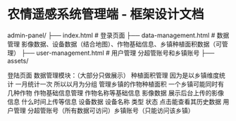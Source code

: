 # 农情遥感系统管理端 - 框架设计文档

admin-panel/
├── index.html                    # 登录页面
├── data-management.html          # 数据管理
 影像数据、设备数据（结合地图）、作物基础信息、乡镇种植面积数据（可管理）
├── user-management.html          # 用户管理 分超管账号和乡镇账号
├── assets/

登陆页面
数据管理模块：（大部分只做展示）
    种植面积管理  因为是以乡镇维度统计 一月统计一次 所以以月为分组 管理乡镇的作物种植面积 一个乡镇可能同时有几种作物
    作物基础信息管理 作物名称等基础信息
    影像数据 展示后台上传的影像信息 什么时间上传等信息
    设备数据 设备名称 类型 状态 点击能查看其历史数据
用户管理 分超管账号（所有数据可访问）乡镇账号（只能访问该乡镇）
